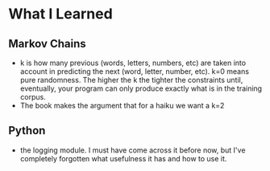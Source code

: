 # What I Learned

## Markov Chains
- k is how many previous (words, letters, numbers, etc) are taken into account in predicting the next (word, letter, number, etc). k=0 means pure randomness. The higher the k the tighter the constraints until, eventually, your program can only produce exactly what is in the training corpus. 
- The book makes the argument that for a haiku we want a k=2

## Python

- the logging module. I must have come across it before now, but I've completely forgotten what usefulness it has and how to use it. 

